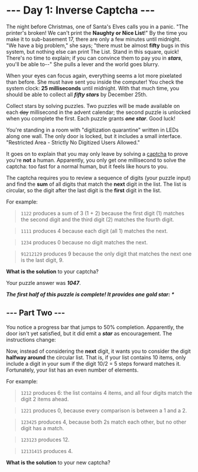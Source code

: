 # --- Day 1: Inverse Captcha ---

The night before Christmas, one of Santa's Elves calls you in a panic. "The printer's broken! We can't print the **Naughty or Nice List**!" By the time you make it to sub-basement 17, there are only a few minutes until midnight. "We have a big problem," she says; "there must be almost **fifty** bugs in this system, but nothing else can print The List. Stand in this square, quick! There's no time to explain; if you can convince them to pay you in ***stars***, you'll be able to--" She pulls a lever and the world goes blurry.

When your eyes can focus again, everything seems a lot more pixelated than before. She must have sent you inside the computer! You check the system clock: **25 milliseconds** until midnight. With that much time, you should be able to collect all ***fifty stars*** by December 25th.

Collect stars by solving puzzles. Two puzzles will be made available on each ~~day~~ millisecond in the advent calendar; the second puzzle is unlocked when you complete the first. Each puzzle grants ***one star***. Good luck!

You're standing in a room with "digitization quarantine" written in LEDs along one wall. The only door is locked, but it includes a small interface. "Restricted Area - Strictly No Digitized Users Allowed."

It goes on to explain that you may only leave by solving a [captcha](https://en.wikipedia.org/wiki/CAPTCHA) to prove you're **not** a human. Apparently, you only get one millisecond to solve the captcha: too fast for a normal human, but it feels like hours to you.

The captcha requires you to review a sequence of digits (your puzzle input) and find the **sum** of all digits that match the **next** digit in the list. The list is circular, so the digit after the last digit is the **first** digit in the list.

For example:

>`1122` produces a sum of 3 (1 + 2) because the first digit (1) matches the second digit and the third digit (2) matches the fourth digit.

>`1111` produces 4 because each digit (all 1) matches the next.

>`1234` produces 0 because no digit matches the next.

>`91212129` produces 9 because the only digit that matches the next one is the last digit, 9.

**What is the solution** to your captcha?

Your puzzle answer was ***1047***.

***The first half of this puzzle is complete! It provides one gold star: \****

## --- Part Two ---

You notice a progress bar that jumps to 50% completion. Apparently, the door isn't yet satisfied, but it did emit a ***star*** as encouragement. The instructions change:

Now, instead of considering the **next** digit, it wants you to consider the digit **halfway around** the circular list. That is, if your list contains 10 items, only include a digit in your sum if the digit 10/2 = 5 steps forward matches it. Fortunately, your list has an even number of elements.

For example:

>`1212` produces 6: the list contains 4 items, and all four digits match the digit 2 items ahead.

>`1221` produces 0, because every comparison is between a 1 and a 2.

>`123425` produces 4, because both 2s match each other, but no other digit has a match.

>`123123` produces 12.

>`12131415` produces 4.

**What is the solution** to your new captcha?
